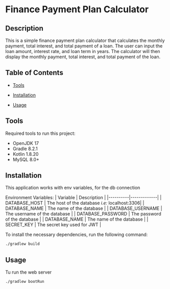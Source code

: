# Finance Payment Plan Calculator

## Description

This is a simple finance payment plan calculator that calculates the monthly payment, total interest, and total payment of a loan. The user can input the loan amount, interest rate, and loan term in years. The calculator will then display the monthly payment, total interest, and total payment of the loan.

## Table of Contents

* [Tools](#tools)

* [Installation](#installation)

* [Usage](#usage)

## Tools

Required tools to run this project:

* OpenJDK 17
* Gradle 8.2.1
* Kotlin 1.8.20
* MySQL 8.0+

## Installation

This application works with env variables, for the db connection

Environment Variables:
| Variable | Description |
|----------|-------------|
| DATABASE_HOST | The host of the database *i.e:* localhost:3306|
| DATABASE_NAME | The name of the database |
| DATABASE_USERNAME | The username of the database |
| DATABASE_PASSWORD | The password of the database |
| DATABASE_NAME | The name of the database |
| SECRET_KEY | The secret key used for JWT |

To install the necessary dependencies, run the following command:

``` sh
./gradlew build
```

## Usage

Tu run the web server

``` sh
./gradlew bootRun
```
